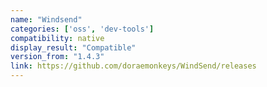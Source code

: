 ```yaml
---
name: "Windsend"
categories: ['oss', 'dev-tools']
compatibility: native
display_result: "Compatible"
version_from: "1.4.3"
link: https://github.com/doraemonkeys/WindSend/releases
---
```

